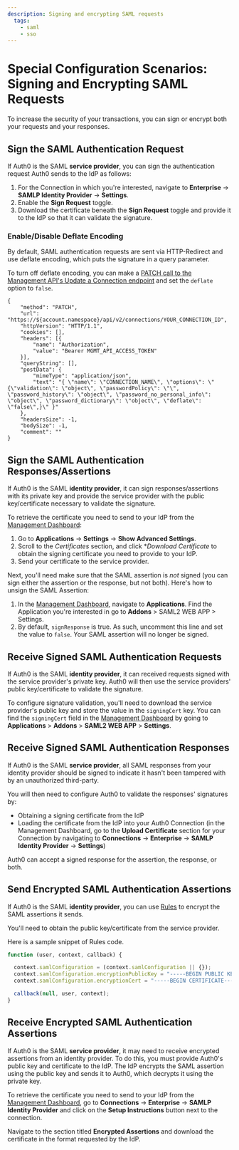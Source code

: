 ```yaml
---
description: Signing and encrypting SAML requests
  tags:
    - saml
    - sso
---
```


# Special Configuration Scenarios: Signing and Encrypting SAML Requests

To increase the security of your transactions, you can sign or encrypt both your requests and your responses.

## Sign the SAML Authentication Request

If Auth0 is the SAML **service provider**, you can sign the authentication request Auth0 sends to the IdP as follows:

1. For the Connection in which you're interested, navigate to **Enterprise** -> **SAMLP Identity Provider** -> **Settings**.
2. Enable the **Sign Request** toggle.
3. Download the certificate beneath the **Sign Request** toggle and provide it to the IdP so that it can validate the signature.

### Enable/Disable Deflate Encoding

By default, SAML authentication requests are sent via HTTP-Redirect and use deflate encoding, which puts the signature in a query parameter.

To turn off deflate encoding, you can make a [PATCH call to the Management API's Update a Connection endpoint](/api/management/v2#!/Connections/patch_connections_by_id) and set the `deflate` option to `false`.

```har
{
	"method": "PATCH",
	"url": "https://${account.namespace}/api/v2/connections/YOUR_CONNECTION_ID",
	"httpVersion": "HTTP/1.1",
	"cookies": [],
	"headers": [{
		"name": "Authorization",
		"value": "Bearer MGMT_API_ACCESS_TOKEN"
	}],
	"queryString": [],
	"postData": {
		"mimeType": "application/json",
		"text": "{ \"name\": \"CONNECTION_NAME\", \"options\": \"{\"validation\": \"object\", \"passwordPolicy\": \"\", \"password_history\": \"object\", \"password_no_personal_info\": \"object\", \"password_dictionary\": \"object\", \"deflate\": \"false\",}\" }"
	},
	"headersSize": -1,
	"bodySize": -1,
	"comment": ""
}
```

## Sign the SAML Authentication Responses/Assertions

If Auth0 is the SAML **identity provider**, it can sign responses/assertions with its private key and provide the service provider with the public key/certificate necessary to validate the signature.

To retrieve the certificate you need to send to your IdP from the [Management Dashboard](${manage_url}):

1. Go to **Applications** -> **Settings** -> **Show Advanced Settings**.
2. Scroll to the *Certificates* section, and click **Download Certificate* to obtain the signing certificate you need to provide to your IdP.
3. Send your certificate to the service provider.

Next, you'll need make sure that the SAML assertion is *not* signed (you can sign either the assertion or the response, but not both). Here's how to unsign the SAML Assertion:

1. In the [Management Dashboard](${manage_url}), navigate to **Applications**. Find the Application you're interested in go to **Addons** > SAML2 WEB APP > Settings.
2. By default, `signResponse` is true. As such, uncomment this line and set the value to `false`. Your SAML assertion will no longer be signed.

## Receive Signed SAML Authentication Requests

If Auth0 is the SAML **identity provider**, it can received requests signed with the service provider's private key. Auth0 will then use the service providers' public key/certificate to validate the signature.

To configure signature validation, you'll need to download the service provider's public key and store the value in the `signingCert` key. You can find the `signingCert` field in the [Management Dashboard](${manage_url}) by going to **Applications** > **Addons** > **SAML2 WEB APP** > **Settings**.

## Receive Signed SAML Authentication Responses

If Auth0 is the SAML **service provider**, all SAML responses from your identity provider should be signed to indicate it hasn't been tampered with by an unauthorized third-party.

You will then need to configure Auth0 to validate the responses' signatures by:

* Obtaining a signing certificate from the IdP
* Loading the certificate from the IdP into your Auth0 Connection (in the Management Dashboard, go to the **Upload Certificate** section for your Connection by navigating to **Connections** -> **Enterprise** -> **SAMLP Identity Provider** -> **Settings**)

Auth0 can accept a signed response for the assertion, the response, or both.

## Send Encrypted SAML Authentication Assertions

If Auth0 is the SAML **identity provider**, you can use [Rules](/rules) to encrypt the SAML assertions it sends.

You'll need to obtain the public key/certificate from the service provider.

Here is a sample snippet of Rules code.

```js
function (user, context, callback) {

  context.samlConfiguration = (context.samlConfiguration || {});
  context.samlConfiguration.encryptionPublicKey = "-----BEGIN PUBLIC KEY-----\nMIGf...bpP/t3\n+JGNGIRMj1hF1rnb6QIDAQAB\n-----END PUBLIC KEY-----\n";
  context.samlConfiguration.encryptionCert = "-----BEGIN CERTIFICATE-----\nMII...u84\n-----END CERTIFICATE-----\n";

  callback(null, user, context);
}
```

## Receive Encrypted SAML Authentication Assertions

If Auth0 is the SAML **service provider**, it may need to receive encrypted assertions from an identity provider. To do this, you must provide Auth0's public key and certificate to the IdP. The IdP encrypts the SAML assertion using the public key and sends it to Auth0, which decrypts it using the private key.

To retrieve the certificate you need to send to your IdP from the [Management Dashboard](${manage_url}), go to **Connections** -> **Enterprise** -> **SAMLP Identity Provider** and click on the **Setup Instructions** button next to the connection.

Navigate to the section titled **Encrypted Assertions** and download the certificate in the format requested by the IdP.
